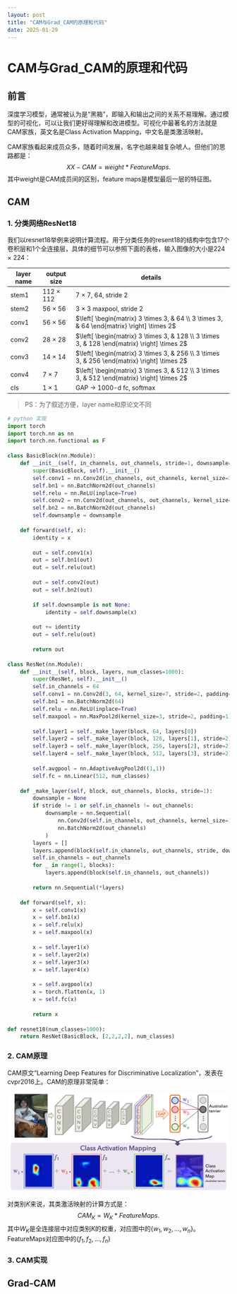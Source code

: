 ```yaml
---
layout: post
title: "CAM与Grad_CAM的原理和代码"
date: 2025-01-29
---
```


# CAM与Grad_CAM的原理和代码

## 前言

深度学习模型，通常被认为是“黑箱”，即输入和输出之间的关系不易理解。通过模型的可视化，可以让我们更好得理解和改进模型。可视化中最著名的方法就是CAM家族，英文名是Class Activation Mapping，中文名是类激活映射。

CAM家族看起来成员众多，随着时间发展，名字也越来越复杂唬人。但他们的思路都是：
$$
XX-CAM = weight * FeatureMaps.
$$
其中weight是CAM成员间的区别，feature maps是模型最后一层的特征图。

## CAM

### 1. 分类网络ResNet18

我们以resnet18举例来说明计算流程。用于分类任务的resent18的结构中包含17个卷积层和1个全连接层，具体的细节可以参照下面的表格，输入图像的大小是224 $\times$ 224：


| layer name  | output size         | details                        |
|-------------|---------------------|--------------------------------|
| stem1       | 112 $\times$ 112    | 7 $\times$ 7, 64, stride 2     |
| stem2       | 56 $\times$ 56      | 3 $\times$ 3 maxpool, stride 2 |
| conv1       | 56 $\times$ 56      | $\left[ \begin{matrix} 3 \times 3, & 64 \\ 3 \times 3, & 64 \end{matrix} \right] \times 2$ |
| conv2       | 28 $\times$ 28      | $\left[ \begin{matrix} 3 \times 3, & 128 \\ 3 \times 3, & 128 \end{matrix} \right] \times 2$ |
| conv3       | 14 $\times$ 14      | $\left[ \begin{matrix} 3 \times 3, & 256 \\ 3 \times 3, & 256 \end{matrix} \right] \times 2$ |
| conv4       | 7 $\times$ 7        | $\left[ \begin{matrix} 3 \times 3, & 512 \\ 3 \times 3, & 512 \end{matrix} \right] \times 2$ |
| cls         | 1 $\times$ 1        | GAP -> 1000-d fc, softmax      |

> PS：为了叙述方便，layer name和原论文不同

```python
# python 实现
import torch
import torch.nn as nn
import torch.nn.functional as F

class BasicBlock(nn.Module):
    def __init__(self, in_channels, out_channels, stride=1, downsample=None):
        super(BasicBlock, self).__init__()
        self.conv1 = nn.Conv2d(in_channels, out_channels, kernel_size=3, stride=stride, padding=1, bias=False)
        self.bn1 = nn.BatchNorm2d(out_channels)
        self.relu = nn.ReLU(inplace=True)
        self.conv2 = nn.Conv2d(out_channels, out_channels, kernel_size=3, stride=1, padding=1, bias=False)
        self.bn2 = nn.BatchNorm2d(out_channels)
        self.downsample = downsample

    def forward(self, x):
        identity = x
        
        out = self.conv1(x)
        out = self.bn1(out)
        out = self.relu(out)

        out = self.conv2(out)
        out = self.bn2(out)

        if self.downsample is not None:
            identity = self.downsample(x)

        out += identity
        out = self.relu(out)

        return out

class ResNet(nn.Module):
    def __init__(self, block, layers, num_classes=1000):
        super(ResNet, self).__init__()
        self.in_channels = 64
        self.conv1 = nn.Conv2d(3, 64, kernel_size=7, stride=2, padding=3, bias=False)
        self.bn1 = nn.BatchNorm2d(64)
        self.relu = nn.ReLU(inplace=True)
        self.maxpool = nn.MaxPool2d(kernel_size=3, stride=2, padding=1)
    
        self.layer1 = self._make_layer(block, 64, layers[0])
        self.layer2 = self._make_layer(block, 128, layers[1], stride=2)
        self.layer3 = self._make_layer(block, 256, layers[2], stride=2)
        self.layer4 = self._make_layer(block, 512, layers[3], stride=2)
    
        self.avgpool = nn.AdaptiveAvgPool2d((1,1))
        self.fc = nn.Linear(512, num_classes)

    def _make_layer(self, block, out_channels, blocks, stride=1):
        downsample = None
        if stride != 1 or self.in_channels != out_channels:
            downsample = nn.Sequential(
                nn.Conv2d(self.in_channels, out_channels, kernel_size=1, stride=stride, bias=False),
                nn.BatchNorm2d(out_channels)
            )
        layers = []
        layers.append(block(self.in_channels, out_channels, stride, downsample))
        self.in_channels = out_channels
        for _ in range(1, blocks):
            layers.append(block(self.in_channels, out_channels))

        return nn.Sequential(*layers)
    
    def forward(self, x):
        x = self.conv1(x)
        x = self.bn1(x)
        x = self.relu(x)
        x = self.maxpool(x)

        x = self.layer1(x)
        x = self.layer2(x)
        x = self.layer3(x)
        x = self.layer4(x)

        x = self.avgpool(x)
        x = torch.flatten(x, 1)
        x = self.fc(x)

        return x
        
def resnet18(num_classes=1000):
    return ResNet(BasicBlock, [2,2,2,2], num_classes) 
```
### 2. CAM原理
CAM原文“Learning Deep Features for Discriminative Localization”，发表在cvpr2016上。CAM的原理非常简单：

<p align="center">
    <img src="./cam&gradcam_image/cam.png" alt="CAM论文的示意图" width=500/>
</p>

对类别$K$来说，其类激活映射的计算方式是：
$$
CAM_{K} = W_{K} * FeatureMaps.
$$ 
其中$W_{K}$是全连接层中对应类别$K$的权重，对应图中的$\{w_{1}, w_{2}, ..., w_{n} \}$。FeatureMaps对应图中的$\{f_{1}, f_{2}, ..., f_{n} \}$

### 3. CAM实现

## Grad-CAM